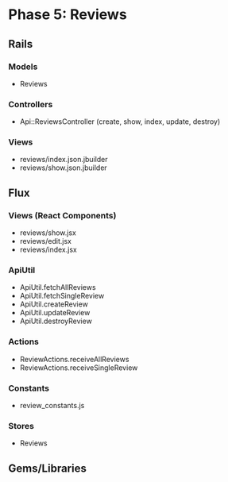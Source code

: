 # Phase 5: Reviews

## Rails
### Models
* Reviews

### Controllers
* Api::ReviewsController (create, show, index, update, destroy)

### Views
* reviews/index.json.jbuilder
* reviews/show.json.jbuilder

## Flux
### Views (React Components)
* reviews/show.jsx
* reviews/edit.jsx
* reviews/index.jsx

### ApiUtil
* ApiUtil.fetchAllReviews
* ApiUtil.fetchSingleReview
* ApiUtil.createReview
* ApiUtil.updateReview
* ApiUtil.destroyReview

### Actions
* ReviewActions.receiveAllReviews
* ReviewActions.receiveSingleReview

### Constants
* review_constants.js

### Stores
* Reviews

## Gems/Libraries
